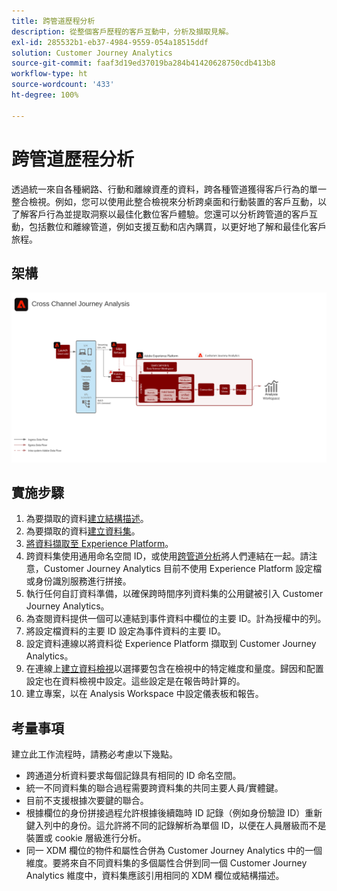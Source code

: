 ```yaml
---
title: 跨管道歷程分析
description: 從整個客戶歷程的客戶互動中，分析及擷取見解。
exl-id: 285532b1-eb37-4984-9559-054a18515ddf
solution: Customer Journey Analytics
source-git-commit: faaf3d19ed37019ba284b41420628750cdb413b8
workflow-type: ht
source-wordcount: '433'
ht-degree: 100%

---
```


# 跨管道歷程分析

透過統一來自各種網路、行動和離線資產的資料，跨各種管道獲得客戶行為的單一整合檢視。例如，您可以使用此整合檢視來分析跨桌面和行動裝置的客戶互動，以了解客戶行為並提取洞察以最佳化數位客戶體驗。您還可以分析跨管道的客戶互動，包括數位和離線管道，例如支援互動和店內購買，以更好地了解和最佳化客戶旅程。

## 架構

![跨管道架構](assets/cross-channel-architecture.svg)

## 實施步驟

1. 為要擷取的資料[建立結構描述](https://experienceleague.adobe.com/docs/experience-platform/xdm/tutorials/create-schema-ui.html?lang=zh-Hant)。
1. 為要擷取的資料[建立資料集](https://experienceleague.adobe.com/docs/platform-learn/tutorials/data-ingestion/create-datasets-and-ingest-data.html)。
1. [將資料擷取至 Experience Platform](https://experienceleague.adobe.com/docs/platform-learn/tutorials/data-ingestion/understanding-data-ingestion.html)。
1. 跨資料集使用通用命名空間 ID，或使用[跨管道分析](/help/connections/cca/overview.md)將人們連結在一起。請注意，Customer Journey Analytics 目前不使用 Experience Platform 設定檔或身份識別服務進行拼接。
1. 執行任何自訂資料準備，以確保跨時間序列資料集的公用鍵被引入 Customer Journey Analytics。
1. 為查閱資料提供一個可以連結到事件資料中欄位的主要 ID。計為授權中的列。
1. 將設定檔資料的主要 ID 設定為事件資料的主要 ID。
1. 設定資料連線以將資料從 Experience Platform 擷取到 Customer Journey Analytics。
1. 在連線上[建立資料檢視](/help/data-views/create-dataview.md)以選擇要包含在檢視中的特定維度和量度。歸因和配置設定也在資料檢視中設定。這些設定是在報告時計算的。
1. 建立專案，以在 Analysis Workspace 中設定儀表板和報告。

## 考量事項

建立此工作流程時，請務必考慮以下幾點。

* 跨通道分析資料要求每個記錄具有相同的 ID 命名空間。
* 統一不同資料集的聯合過程需要跨資料集的共同主要人員/實體鍵。
* 目前不支援根據次要鍵的聯合。
* 根據欄位的身份拼接過程允許根據後續臨時 ID 記錄（例如身份驗證 ID）重新鍵入列中的身份。這允許將不同的記錄解析為單個 ID，以便在人員層級而不是裝置或 cookie 層級進行分析。
* 同一 XDM 欄位的物件和屬性合併為 Customer Journey Analytics 中的一個維度。要將來自不同資料集的多個屬性合併到同一個 Customer Journey Analytics 維度中，資料集應該引用相同的 XDM 欄位或結構描述。
